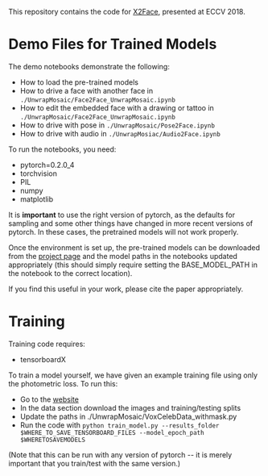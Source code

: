This repository contains the code for [X2Face](http://www.robots.ox.ac.uk/~vgg/research/unsup_learn_watch_faces/x2face.html), presented at ECCV 2018.

<h1>Demo Files for Trained Models</h1>

The demo notebooks demonstrate the following:
- How to load the pre-trained models
- How to drive a face with another face in `./UnwrapMosaic/Face2Face_UnwrapMosaic.ipynb`
- How to edit the embedded face with a drawing or tattoo in `./UnwrapMosaic/Face2Face_UnwrapMosaic.ipynb`
- How to drive with pose in `./UnwrapMosaic/Pose2Face.ipynb`
- How to drive with audio in `./UnwrapMosiac/Audio2Face.ipynb`

To run the notebooks, you need:
- pytorch=0.2.0_4 
- torchvision
- PIL
- numpy
- matplotlib

It is **important** to use the right version of pytorch, as the defaults for sampling and some other things have changed in more recent versions of pytorch. In these cases, the pretrained models will not work properly.

Once the environment is set up, the pre-trained models can be downloaded from the [project page](http://www.robots.ox.ac.uk/~vgg/research/unsup_learn_watch_faces/x2face.html) and the model paths in the notebooks updated appropriately (this should simply require setting the BASE_MODEL_PATH in the notebook to the correct location).


If you find this useful in your work, please cite the paper appropriately.

<h1>Training</h1>

Training code requires:
- tensorboardX

To train a model yourself, we have given an example training file using only the photometric loss.
To run this:
- Go to the [website](http://www.robots.ox.ac.uk/~vgg/research/unsup_learn_watch_faces/x2face.html)
- In the data section download the images and training/testing splits
- Update the paths in ./UnwrapMosaic/VoxCelebData_withmask.py
- Run the code with `python train_model.py --results_folder $WHERE_TO_SAVE_TENSORBOARD_FILES --model_epoch_path $WHERETOSAVEMODELS`

(Note that this can be run with any version of pytorch -- it is merely important that you train/test with the same version.)
